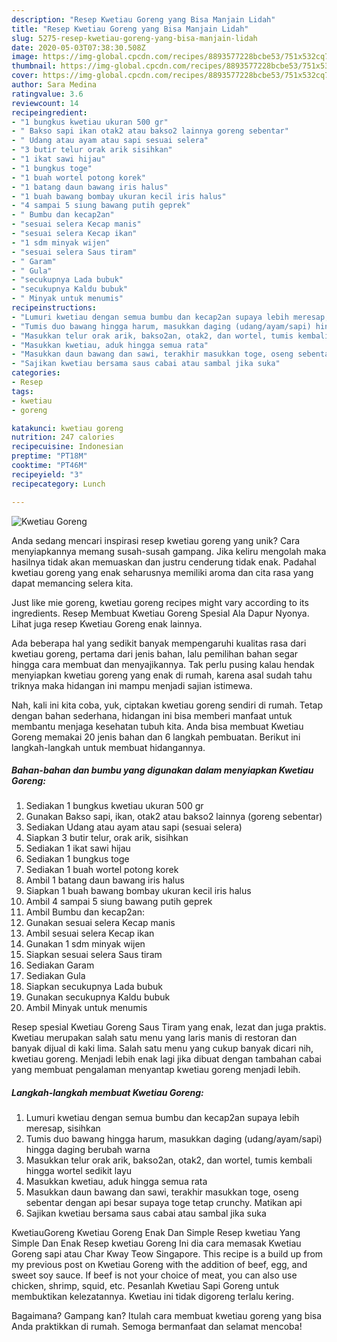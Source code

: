 ```yaml
---
description: "Resep Kwetiau Goreng yang Bisa Manjain Lidah"
title: "Resep Kwetiau Goreng yang Bisa Manjain Lidah"
slug: 5275-resep-kwetiau-goreng-yang-bisa-manjain-lidah
date: 2020-05-03T07:38:30.508Z
image: https://img-global.cpcdn.com/recipes/8893577228bcbe53/751x532cq70/kwetiau-goreng-foto-resep-utama.jpg
thumbnail: https://img-global.cpcdn.com/recipes/8893577228bcbe53/751x532cq70/kwetiau-goreng-foto-resep-utama.jpg
cover: https://img-global.cpcdn.com/recipes/8893577228bcbe53/751x532cq70/kwetiau-goreng-foto-resep-utama.jpg
author: Sara Medina
ratingvalue: 3.6
reviewcount: 14
recipeingredient:
- "1 bungkus kwetiau ukuran 500 gr"
- " Bakso sapi ikan otak2 atau bakso2 lainnya goreng sebentar"
- " Udang atau ayam atau sapi sesuai selera"
- "3 butir telur orak arik sisihkan"
- "1 ikat sawi hijau"
- "1 bungkus toge"
- "1 buah wortel potong korek"
- "1 batang daun bawang iris halus"
- "1 buah bawang bombay ukuran kecil iris halus"
- "4 sampai 5 siung bawang putih geprek"
- " Bumbu dan kecap2an"
- "sesuai selera Kecap manis"
- "sesuai selera Kecap ikan"
- "1 sdm minyak wijen"
- "sesuai selera Saus tiram"
- " Garam"
- " Gula"
- "secukupnya Lada bubuk"
- "secukupnya Kaldu bubuk"
- " Minyak untuk menumis"
recipeinstructions:
- "Lumuri kwetiau dengan semua bumbu dan kecap2an supaya lebih meresap, sisihkan"
- "Tumis duo bawang hingga harum, masukkan daging (udang/ayam/sapi) hingga daging berubah warna"
- "Masukkan telur orak arik, bakso2an, otak2, dan wortel, tumis kembali hingga wortel sedikit layu"
- "Masukkan kwetiau, aduk hingga semua rata"
- "Masukkan daun bawang dan sawi, terakhir masukkan toge, oseng sebentar dengan api besar supaya toge tetap crunchy. Matikan api"
- "Sajikan kwetiau bersama saus cabai atau sambal jika suka"
categories:
- Resep
tags:
- kwetiau
- goreng

katakunci: kwetiau goreng 
nutrition: 247 calories
recipecuisine: Indonesian
preptime: "PT18M"
cooktime: "PT46M"
recipeyield: "3"
recipecategory: Lunch

---
```



![Kwetiau Goreng](https://img-global.cpcdn.com/recipes/8893577228bcbe53/751x532cq70/kwetiau-goreng-foto-resep-utama.jpg)

Anda sedang mencari inspirasi resep kwetiau goreng yang unik? Cara menyiapkannya memang susah-susah gampang. Jika keliru mengolah maka hasilnya tidak akan memuaskan dan justru cenderung tidak enak. Padahal kwetiau goreng yang enak seharusnya memiliki aroma dan cita rasa yang dapat memancing selera kita.

Just like mie goreng, kwetiau goreng recipes might vary according to its ingredients. Resep Membuat Kwetiau Goreng Spesial Ala Dapur Nyonya. Lihat juga resep Kwetiau Goreng enak lainnya.

Ada beberapa hal yang sedikit banyak mempengaruhi kualitas rasa dari kwetiau goreng, pertama dari jenis bahan, lalu pemilihan bahan segar hingga cara membuat dan menyajikannya. Tak perlu pusing kalau hendak menyiapkan kwetiau goreng yang enak di rumah, karena asal sudah tahu triknya maka hidangan ini mampu menjadi sajian istimewa.


Nah, kali ini kita coba, yuk, ciptakan kwetiau goreng sendiri di rumah. Tetap dengan bahan sederhana, hidangan ini bisa memberi manfaat untuk membantu menjaga kesehatan tubuh kita. Anda bisa membuat Kwetiau Goreng memakai 20 jenis bahan dan 6 langkah pembuatan. Berikut ini langkah-langkah untuk membuat hidangannya.

<!--inarticleads1-->

##### Bahan-bahan dan bumbu yang digunakan dalam menyiapkan Kwetiau Goreng:

1. Sediakan 1 bungkus kwetiau ukuran 500 gr
1. Gunakan  Bakso sapi, ikan, otak2 atau bakso2 lainnya (goreng sebentar)
1. Sediakan  Udang atau ayam atau sapi (sesuai selera)
1. Siapkan 3 butir telur, orak arik, sisihkan
1. Sediakan 1 ikat sawi hijau
1. Sediakan 1 bungkus toge
1. Sediakan 1 buah wortel potong korek
1. Ambil 1 batang daun bawang iris halus
1. Siapkan 1 buah bawang bombay ukuran kecil iris halus
1. Ambil 4 sampai 5 siung bawang putih geprek
1. Ambil  Bumbu dan kecap2an:
1. Gunakan sesuai selera Kecap manis
1. Ambil sesuai selera Kecap ikan
1. Gunakan 1 sdm minyak wijen
1. Siapkan sesuai selera Saus tiram
1. Sediakan  Garam
1. Sediakan  Gula
1. Siapkan secukupnya Lada bubuk
1. Gunakan secukupnya Kaldu bubuk
1. Ambil  Minyak untuk menumis


Resep spesial Kwetiau Goreng Saus Tiram yang enak, lezat dan juga praktis. Kwetiau merupakan salah satu menu yang laris manis di restoran dan banyak dijual di kaki lima. Salah satu menu yang cukup banyak dicari nih, kwetiau goreng. Menjadi lebih enak lagi jika dibuat dengan tambahan cabai yang membuat pengalaman menyantap kwetiau goreng menjadi lebih. 

<!--inarticleads2-->

##### Langkah-langkah membuat Kwetiau Goreng:

1. Lumuri kwetiau dengan semua bumbu dan kecap2an supaya lebih meresap, sisihkan
1. Tumis duo bawang hingga harum, masukkan daging (udang/ayam/sapi) hingga daging berubah warna
1. Masukkan telur orak arik, bakso2an, otak2, dan wortel, tumis kembali hingga wortel sedikit layu
1. Masukkan kwetiau, aduk hingga semua rata
1. Masukkan daun bawang dan sawi, terakhir masukkan toge, oseng sebentar dengan api besar supaya toge tetap crunchy. Matikan api
1. Sajikan kwetiau bersama saus cabai atau sambal jika suka


KwetiauGoreng Kwetiau Goreng Enak Dan Simple Resep kwetiau Yang Simple Dan Enak Resep kwetiau Goreng Ini dia cara memasak Kwetiau Goreng sapi atau Char Kway Teow Singapore. This recipe is a build up from my previous post on Kwetiau Goreng with the addition of beef, egg, and sweet soy sauce. If beef is not your choice of meat, you can also use chicken, shrimp, squid, etc. Pesanlah Kwetiau Sapi Goreng untuk membuktikan kelezatannya. Kwetiau ini tidak digoreng terlalu kering. 

Bagaimana? Gampang kan? Itulah cara membuat kwetiau goreng yang bisa Anda praktikkan di rumah. Semoga bermanfaat dan selamat mencoba!
